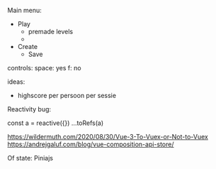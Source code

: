 Main menu:

- Play
  - premade levels
  - 
- Create
  - Save






controls: 
space: yes
f: no

ideas:
- highscore per persoon per sessie


Reactivity bug:

const a = reactive({})
...toRefs(a)

https://wildermuth.com/2020/08/30/Vue-3-To-Vuex-or-Not-to-Vuex
https://andrejgaluf.com/blog/vue-composition-api-store/

Of state: Piniajs
